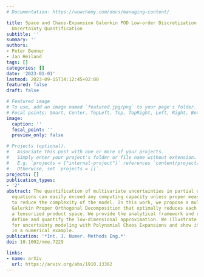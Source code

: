 ```yaml
---
# Documentation: https://wowchemy.com/docs/managing-content/

title: Space and Chaos-Expansion Galerkin POD Low-order Discretization of PDEs for
  Uncertainty Quantification
subtitle: ''
summary: ''
authors:
- Peter Benner
- Jan Heiland
tags: []
categories: []
date: '2023-01-01'
lastmod: 2023-09-15T14:12:45+02:00
featured: false
draft: false

# Featured image
# To use, add an image named `featured.jpg/png` to your page's folder.
# Focal points: Smart, Center, TopLeft, Top, TopRight, Left, Right, BottomLeft, Bottom, BottomRight.
image:
  caption: ''
  focal_point: ''
  preview_only: false

# Projects (optional).
#   Associate this post with one or more of your projects.
#   Simply enter your project's folder or file name without extension.
#   E.g. `projects = ["internal-project"]` references `content/project/deep-learning/index.md`.
#   Otherwise, set `projects = []`.
projects: []
publication_types:
- '2'
abstract: The quantification of multivariate uncertainties in partial differential
  equations can easily exceed any computing capacity unless proper measures are taken
  to reduce the complexity of the model. In this work, we propose a multidimensional
  Galerkin Proper Orthogonal Decomposition that optimally reduces each dimension of
  a tensorized product space. We provide the analytical framework and results that
  define and quantify the low-dimensional approximation. We illustrate its application
  for uncertainty modeling with Polynomial Chaos Expansions and show its efficiency
  in a numerical example.
publication: '*Int. J. Numer. Methods Eng.*'
doi: 10.1002/nme.7229

links:
- name: arXiv
  url: https://arxiv.org/abs/1910.13362
---
```

